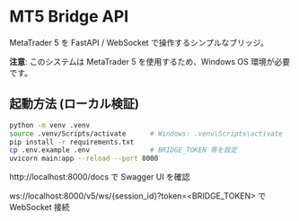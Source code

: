 # MT5 Bridge API

MetaTrader 5 を FastAPI / WebSocket で操作するシンプルなブリッジ。

**注意**: このシステムは MetaTrader 5 を使用するため、Windows OS 環境が必要です。

## 起動方法 (ローカル検証)

```bash
python -m venv .venv
source .venv/Scripts/activate      # Windows: .venv\Scripts\activate
pip install -r requirements.txt
cp .env.example .env               # BRIDGE_TOKEN 等を設定
uvicorn main:app --reload --port 8000
```

http://localhost:8000/docs で Swagger UI を確認

ws://localhost:8000/v5/ws/{session_id}?token=<BRIDGE_TOKEN> で WebSocket 接続
